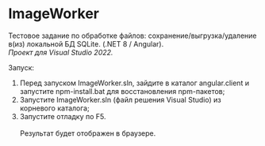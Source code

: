# ImageWorker
Тестовое задание по обработке файлов: сохранение/выгрузка/удаление в(из) локальной БД SQLite. (.NET 8 / Angular). <br/>
*Проект для Visual Studio 2022.*
<p>
Запуск:<br>
  <ol>
    <li>Перед запуском ImageWorker.sln, зайдите в каталог angular.client и запустите npm-install.bat для восстановления npm-пакетов;</li>
    <li>Запустите ImageWorker.sln (файл решения Visual Studio) из корневого каталога;</li>
    <li>Запустите отладку по F5.</li><br>
  Результат будет отображен в браузере.
  </ol>
</p>
